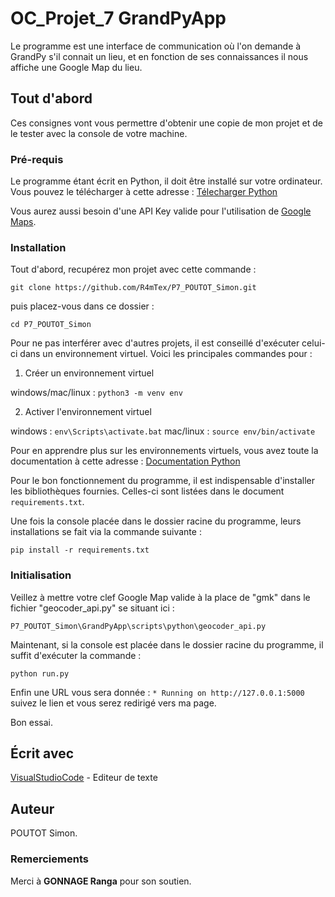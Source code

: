 # OC_Projet_7 GrandPyApp

Le programme est une interface de communication où l'on demande à GrandPy s'il connait un lieu, et en fonction de ses connaissances il nous affiche une Google Map du lieu.

## Tout d'abord 

Ces consignes vont vous permettre d'obtenir une copie de mon projet et de le tester avec la console de votre machine.

### Pré-requis 

Le programme étant écrit en Python, il doit être installé sur votre ordinateur. Vous pouvez le télécharger à cette adresse : [Télecharger Python](https://www.python.org/downloads/)

Vous aurez aussi besoin d'une API Key valide pour l'utilisation de [Google Maps](https://developers.google.com/maps/get-started?hl=fr#create-project).

### Installation

Tout d'abord, recupérez mon projet avec cette commande : 

```git clone https://github.com/R4mTex/P7_POUTOT_Simon.git``` 

puis placez-vous dans ce dossier : 

```cd P7_POUTOT_Simon```

Pour ne pas interférer avec d'autres projets, il est conseillé d'exécuter celui-ci dans un environnement virtuel. 
Voici les principales commandes pour :

1. Créer un environnement virtuel 

windows/mac/linux : ```python3 -m venv env```

2. Activer l'environnement virtuel

windows : ```env\Scripts\activate.bat```
mac/linux : ```source env/bin/activate```

Pour en apprendre plus sur les environnements virtuels, vous avez toute la documentation à cette adresse : [Documentation Python](https://docs.python.org/fr/3.6/tutorial/venv.html/)

Pour le bon fonctionnement du programme, il est indispensable d'installer les bibliothèques fournies.
Celles-ci sont listées dans le document ```requirements.txt```.

Une fois la console placée dans le dossier racine du programme, leurs installations se fait via la commande suivante :

```pip install -r requirements.txt```

### Initialisation

Veillez à mettre votre clef Google Map valide à la place de "gmk" dans le fichier "geocoder_api.py" se situant ici : 

```P7_POUTOT_Simon\GrandPyApp\scripts\python\geocoder_api.py```

Maintenant, si la console est placée dans le dossier racine du programme, il suffit d'exécuter la commande :

```python run.py```

Enfin une URL vous sera donnée : ```* Running on http://127.0.0.1:5000``` suivez le lien et vous serez redirigé vers ma page.

Bon essai.

## Écrit avec
[VisualStudioCode](https://code.visualstudio.com/) - Editeur de texte

## Auteur

POUTOT Simon. 

### Remerciements

Merci à **GONNAGE Ranga** pour son soutien.
